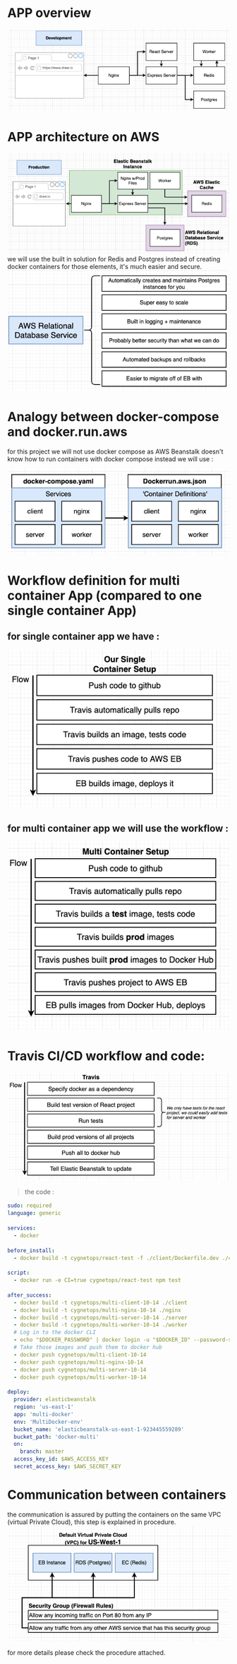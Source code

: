 # APP overview
<img src="photos(out_of_project)/1.png">

# APP architecture on AWS
<img src="photos(out_of_project)/2.png">  
we will use the built in solution for Redis and Postgres instead of creating docker containers for those elements, it's much easier and secure.  

<img src="photos(out_of_project)/3.png"> 

# Analogy between docker-compose and docker.run.aws
for this project we will not use docker compose as AWS Beanstalk doesn't know how to run containers with docker compose instead we will use :  

<img src="photos(out_of_project)/4.png"> 

# Workflow definition for multi container App (compared to one single container App)
## for single container app we have :
<img src="photos(out_of_project)/5.png"> 

## for multi container app we will use the workflow :
<img src="photos(out_of_project)/6.png">

# Travis CI/CD workflow and code:

<img src="photos(out_of_project)/7.png">

> the code :

```YAML
sudo: required
language: generic

services:
  - docker

before_install:
  - docker build -t cygnetops/react-test -f ./client/Dockerfile.dev ./client

script:
  - docker run -e CI=true cygnetops/react-test npm test

after_success:
  - docker build -t cygnetops/multi-client-10-14 ./client
  - docker build -t cygnetops/multi-nginx-10-14 ./nginx
  - docker build -t cygnetops/multi-server-10-14 ./server
  - docker build -t cygnetops/multi-worker-10-14 ./worker
  # Log in to the docker CLI
  - echo "$DOCKER_PASSWORD" | docker login -u "$DOCKER_ID" --password-stdin
  # Take those images and push them to docker hub
  - docker push cygnetops/multi-client-10-14
  - docker push cygnetops/multi-nginx-10-14
  - docker push cygnetops/multi-server-10-14
  - docker push cygnetops/multi-worker-10-14

deploy:
  provider: elasticbeanstalk
  region: 'us-east-1'
  app: 'multi-docker'
  env: 'MultiDocker-env'
  bucket_name: 'elasticbeanstalk-us-east-1-923445559289'
  bucket_path: 'docker-multi'
  on:
    branch: master
  access_key_id: $AWS_ACCESS_KEY
  secret_access_key: $AWS_SECRET_KEY
```

# Communication between containers
the communication is assured by putting the containers on the same VPC (virtual Private Cloud), this step is explained in procedure.
<img src="photos(out_of_project)/8.png">  

for more details please check the procedure attached.
